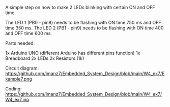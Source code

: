 A simple step on how to make 2 LEDs blinking with certain ON and OFF time.

The LED 1 (PB0 - pin8) needs to be flashing with ON time 750 ms and OFF time 350 ms.
The LED 2 (PB1 - pin9) needs to be flashing with ON time 400 and OFF time 600 ms.

Parts needed:

1x Arduino UNO (different Arduino has different pins function)
1x Breadboard
2x LEDs
2x Resistors (1k)

Circuit diagram:
https://github.com/imanz7/Embedded_System_Design/blob/main/W4_ex7/Example7.png

Coding:
https://github.com/imanz7/Embedded_System_Design/blob/main/W4_ex7/W4_ex7.ino
